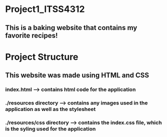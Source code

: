 # Project1_ITSS4312
 
## This is a baking website that contains my favorite recipes!

# Project Structure
## This website was made using HTML and CSS
### index.html --> contains html code for the application
### ./resources directory --> contains any images used in the application as well as the stylesheet
 ### ./resources/css directory --> contains the index.css file, which is the syling used for the application 

